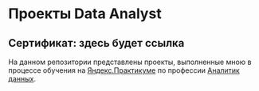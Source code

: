 # Проекты Data Analyst
Сертификат: здесь будет ссылка
---

На данном репозитории представлены проекты, выполненные мною в процессе обучения на [Яндекс.Практикуме](https://practicum.yandex.ru/) по профессии [Аналитик данных](https://practicum.yandex.ru/data-analyst/).
